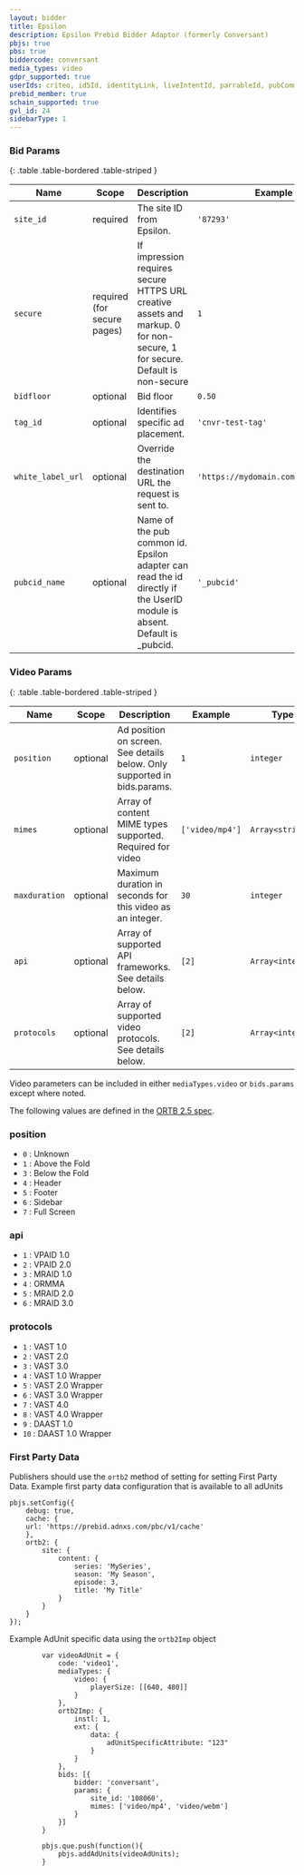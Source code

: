 ```yaml
---
layout: bidder
title: Epsilon
description: Epsilon Prebid Bidder Adaptor (formerly Conversant)
pbjs: true
pbs: true
biddercode: conversant
media_types: video
gdpr_supported: true
userIds: criteo, id5Id, identityLink, liveIntentId, parrableId, pubCommonId, unifiedId, publinkId
prebid_member: true
schain_supported: true
gvl_id: 24
sidebarType: 1
---
```




### Bid Params

{: .table .table-bordered .table-striped }

| Name          | Scope                       | Description                                                                                                               | Example           | Type             |
|---------------|-----------------------------|---------------------------------------------------------------------------------------------------------------------------|-------------------|------------------|
| `site_id`     | required                    | The site ID from Epsilon.                                                                                              | `'87293'`         | `string`         |
| `secure`      | required (for secure pages) | If impression requires secure HTTPS URL creative assets and markup. 0 for non-secure, 1 for secure. Default is non-secure | `1`               | `integer`        |
| `bidfloor`    | optional                    | Bid floor                                                                                                                 | `0.50`            | `float`          |
| `tag_id`      | optional                    | Identifies specific ad placement.                                                                                         | `'cnvr-test-tag'` | `string`         |
| `white_label_url`| optional                  | Override the destination URL the request is sent to.                                                                       | `'https://mydomain.com/hbendpoint'`  | `string` |
| `pubcid_name` | optional                    | Name of the pub common id. Epsilon adapter can read the id directly if the UserID module is absent. Default is _pubcid.| `'_pubcid'`         | `string`         |

### Video Params

{: .table .table-bordered .table-striped }

| Name          | Scope                       | Description                                                                                                               | Example           | Type             |
|---------------|-----------------------------|---------------------------------------------------------------------------------------------------------------------------|-------------------|------------------|
| `position`    | optional                    | Ad position on screen. See details below.  Only supported in bids.params.                                                 | `1`               | `integer`        |
| `mimes`       | optional                    | Array of content MIME types supported. Required for video                                                                 | `['video/mp4']`   | `Array<string>`  |
| `maxduration` | optional                    | Maximum duration in seconds for this video as an integer.                                                                 | `30`              | `integer`        |
| `api`         | optional                    | Array of supported API frameworks. See details below.                                                                     | `[2]`             | `Array<integer>` |
| `protocols`   | optional                    | Array of supported video protocols. See details below.                                                                    | `[2]`             | `Array<integer>` |

Video parameters can be included in either `mediaTypes.video` or `bids.params` except where noted.

The following values are defined in the [ORTB 2.5 spec](https://www.iab.com/wp-content/uploads/2016/03/OpenRTB-API-Specification-Version-2-5-FINAL.pdf).

### position

+ `0` : Unknown
+ `1` : Above the Fold
+ `3` : Below the Fold
+ `4` : Header
+ `5` : Footer
+ `6` : Sidebar
+ `7` : Full Screen

### api

+ `1` : VPAID 1.0
+ `2` : VPAID 2.0
+ `3` : MRAID 1.0
+ `4` : ORMMA
+ `5` : MRAID 2.0
+ `6` : MRAID 3.0

<a id="epsilon-protocols"></a>

### protocols

+ `1` : VAST 1.0
+ `2` : VAST 2.0
+ `3` : VAST 3.0
+ `4` : VAST 1.0 Wrapper
+ `5` : VAST 2.0 Wrapper
+ `6` : VAST 3.0 Wrapper
+ `7` : VAST 4.0
+ `8` : VAST 4.0 Wrapper
+ `9` : DAAST 1.0
+ `10` : DAAST 1.0 Wrapper

### First Party Data

Publishers should use the `ortb2` method of setting for setting First Party Data.
Example first party data configuration that is available to all adUnits

```
pbjs.setConfig({
    debug: true,
    cache: {
    url: 'https://prebid.adnxs.com/pbc/v1/cache'
    },
    ortb2: { 
        site: { 
            content: { 
                series: 'MySeries', 
                season: 'My Season', 
                episode: 3, 
                title: 'My Title' 
            } 
        } 
    }
});
```

Example AdUnit specific data using the `ortb2Imp` object

```
        var videoAdUnit = {
            code: 'video1',
            mediaTypes: {
                video: {
                    playerSize: [[640, 480]]
                }
            },
            ortb2Imp: {
                instl: 1,
                ext: {
                    data: {
                        adUnitSpecificAttribute: "123"
                    }
                }
            },
            bids: [{
                bidder: 'conversant',
                params: {
                    site_id: '108060',
                    mimes: ['video/mp4', 'video/webm']
                }
            }]
        }

        pbjs.que.push(function(){
            pbjs.addAdUnits(videoAdUnits);
        }
```
